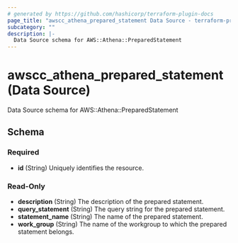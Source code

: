 ```yaml
---
# generated by https://github.com/hashicorp/terraform-plugin-docs
page_title: "awscc_athena_prepared_statement Data Source - terraform-provider-awscc"
subcategory: ""
description: |-
  Data Source schema for AWS::Athena::PreparedStatement
---
```


# awscc_athena_prepared_statement (Data Source)

Data Source schema for AWS::Athena::PreparedStatement



<!-- schema generated by tfplugindocs -->
## Schema

### Required

- **id** (String) Uniquely identifies the resource.

### Read-Only

- **description** (String) The description of the prepared statement.
- **query_statement** (String) The query string for the prepared statement.
- **statement_name** (String) The name of the prepared statement.
- **work_group** (String) The name of the workgroup to which the prepared statement belongs.


